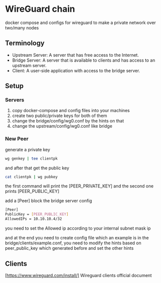 # WireGuard chain
docker compose and configs for wireguard to make a private network over two/many nodes

## Terminology

* Upstream Server: A server that has free access to the Internet.
* Bridge Server: A server that is available to clients and has access to an upstream server.
* Client: A user-side application with access to the bridge server.

## Setup
### Servers
1. copy docker-compose and config files into your machines
2. create two public/private keys for both of them
3. change the bridge/config/wg0.conf by the hints on that
4. change the upstream/config/wg0.conf like bridge

### New Peer
generate a private key
```bash
wg genkey | tee clientpk
```
and after that get the public key
```bash
cat clientpk | wg pubkey
```
the first command will print the [PEER_PRIVATE_KEY] and the second one prints [PEER_PUBLIC_KEY]

add a [Peer] block the bridge server config
```bash
[Peer]
PublicKey = [PEER_PUBLIC_KEY]
AllowedIPs = 10.10.10.4/32
```
you need to set the Allowed ip according to your internal subnet mask ip

and at the end you need to create config file which an example is in the bridge/clients/example.conf, you need to modify the hints based on
peer_public_key which generated before and set the other hints


## Clients
[https://www.wireguard.com/install/] Wireguard clients official document
